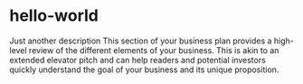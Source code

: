 # hello-world
Just another description 
This section of your business plan provides a high-level review of the different elements of your business. This is akin to an extended elevator pitch and can help readers and potential investors quickly understand the goal of your business and its unique proposition.
